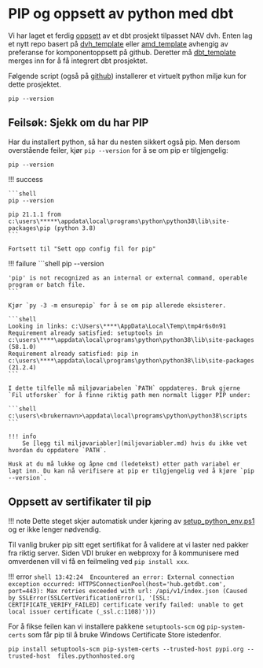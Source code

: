 # PIP og oppsett av python med dbt
Vi har laget et ferdig [oppsett](https://github.com/navikt/dvh_template/tree/dbt_template) av et dbt prosjekt tilpasset NAV dvh. Enten lag et nytt repo basert på [dvh_template](https://github.com/navikt/dvh_template) eller [amd_template](https://github.com/navikt/dvh_template/tree/amd_template) avhengig av preferanse for komponentoppsett på github. Deretter må [dbt_template](https://github.com/navikt/dvh_template/tree/dbt_template) merges inn for å få integrert dbt prosjektet.

Følgende script (også på [github](https://github.com/navikt/dvh_template/blob/dbt_template/dbt/setup_python_env.ps1)) installerer et virtuelt python miljø kun for dette prosjektet. 
```shell
pip --version
```


## Feilsøk: Sjekk om du har PIP

Har du installert python, så har du nesten sikkert også pip.
Men dersom overstående feiler, kjør `pip --version` for å se om pip er tilgjengelig:

```shell
pip --version
```

!!! success

    ```shell
    pip --version

    pip 21.1.1 from c:\users\*****\appdata\local\programs\python\python38\lib\site-packages\pip (python 3.8)
    ```

    Fortsett til "Sett opp config fil for pip"

!!! failure
    ```shell
    pip --version

    'pip' is not recognized as an internal or external command, operable program or batch file.
    ```

    Kjør `py -3 -m ensurepip` for å se om pip allerede eksisterer.

    ```shell
    Looking in links: c:\Users\****\AppData\Local\Temp\tmp4r6s0n91
    Requirement already satisfied: setuptools in c:\users\****\appdata\local\programs\python\python38\lib\site-packages (58.1.0)
    Requirement already satisfied: pip in c:\users\****\appdata\local\programs\python\python38\lib\site-packages (21.2.4)
    ```

    I dette tilfelle må miljøvariabelen `PATH` oppdateres. Bruk gjerne `Fil utforsker` for å finne riktig path men normalt ligger PIP under:

    ```shell
    c:\users\<brukernavn>\appdata\local\programs\python\python38\scripts
    ```

    !!! info
        Se [legg til miljøvariabler](miljovariabler.md) hvis du ikke vet hvordan du oppdatere `PATH`.

    Husk at du må lukke og åpne cmd (ledetekst) etter path variabel er lagt inn. Du kan nå verifisere at pip er tilgjengelig ved å kjøre `pip --version`.

## Oppsett av sertifikater til pip

!!! note
    Dette steget skjer automatisk under kjøring av [setup_python_env.ps1](https://github.com/navikt/dvh_template/blob/dbt_template/dbt/setup_python_env.ps1) og er ikke lenger nødvendig.

Til vanlig bruker pip sitt eget sertifikat for å validere at vi laster ned
pakker fra riktig server. Siden VDI bruker en webproxy for å
kommunisere med omverdenen vill vi få en feilmeling ved `pip install xxx`.

!!! error
    ```shell
    13:42:24  Encountered an error: External connection exception occurred:
    HTTPSConnectionPool(host='hub.getdbt.com', port=443): Max retries exceeded
    with url: /api/v1/index.json (Caused by SSLError(SSLCertVerificationError(1,
    '[SSL: CERTIFICATE_VERIFY_FAILED] certificate verify failed: unable to get
    local issuer certificate (_ssl.c:1108)')))
    ```

For å fikse feilen kan vi installere pakkene `setuptools-scm` og `pip-system-certs` som får
pip til å bruke Windows Certificate Store istedenfor.

```shell
pip install setuptools-scm pip-system-certs --trusted-host pypi.org --trusted-host  files.pythonhosted.org
```
